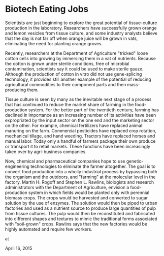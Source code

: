 # Biotech Eating Jobs
Scientists are just beginning to explore the great potential of tissue-culture production in the laboratory. Researchers have successfully grown orange and lemon vesicles from tissue culture, and some industry analysts believe that the day is not far off when orange juice will be grown in vats, eliminating the need for planting orange groves.

Recently, researchers at the Department of Agriculture "tricked" loose cotton cells into growing by immersing them in a vat of nutrients. Because the cotton is grown under sterile conditions, free of microbial contamination, scientists say it could be used to make sterile gauze. Although the production of cotton in vitro did not use gene-splicing technology, it provides still another example of the potential of reducing agricultural commodities to their component parts and then mass-producing them.

Tissue culture is seen by many as the inevitable next stage of a process that has continued to reduce the market share of farming in the food-production system. For the better part of the twentieth century, farming has declined in importance as an increasing number of its activities have been expropriated by the input sector on the one end and the marketing sector on the other. For example, chemical fertilizers have replaced animal manuring on the farm. Commercial pesticides have replaced crop rotation, mechanical tillage, and hand weeding. Tractors have replaced horses and manual labor. Today only a handful of farmers package their own produce or transport it to retail markets. These functions have been increasingly taken over by agri-business companies.

Now, chemical and pharmaceutical companies hope to use genetic-engineering technologies to eliminate the farmer altogether. The goal is to convert food production into a wholly industrial process by bypassing both the organism and the outdoors, and "farming" at the molecular level in the factory. Martin H. Rogoff and Stephen L. Rawlins, biologists and research administrators with the Department of Agriculture, envision a food-production system in which fields would be planted only with perennial biomass crops. The crops would be harvested and converted to sugar solution by the use of enzymes. The solution would then be piped to urban factories and used as a nutrient source to produce large quantities of pulp from tissue cultures. The pulp would then be reconstituted and fabricated into different shapes and textures to mimic the traditional forms associated with "soil-grown" crops. Rawlins says that the new factories would be highly automated and require few workers.







at

April 16, 2015















